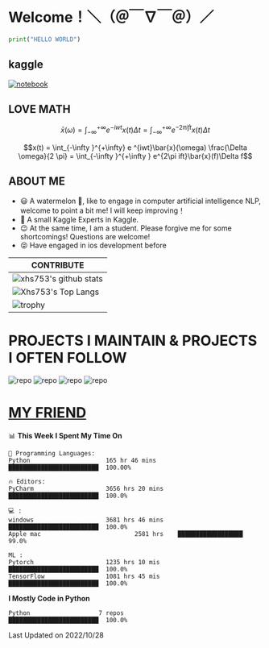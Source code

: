 # Welcome！＼（＠￣∇￣＠）／
```python
print("HELLO WORLD")
```
## kaggle
[![notebook](https://road-to-kaggle-grandmaster.vercel.app/api/badges/lau01b/notebook/light)](https://www.kaggle.com/lau01b)

## LOVE MATH

$$\bar{x}(\omega) = \int_{-\infty }^{+\infty} e ^{ -iwt} x(t) \Delta t = \int_{-\infty }^{+\infty } e^{-2\pi ift}x(t)\Delta t$$

 $$x(t) = \int_{-\infty }^{+\infty} e ^{iwt}\bar{x}(\omega)  \frac{\Delta \omega}{2 \pi}  = \int_{-\infty }^{+\infty } e^{2\pi ift}\bar{x}(f)\Delta f$$



## ABOUT ME
- 😃 A watermelon 🍉, like to engage in 
computer artificial intelligence NLP, 
welcome to point a bit me! 
I will keep improving！
- 🎯 A small Kaggle Experts in Kaggle.
- 😉 At the same time, I am a student. Please forgive me for some shortcomings! 
Questions are welcome!
- 😝 Have engaged in ios development before

|CONTRIBUTE
|-------------
|![xhs753's github stats](https://github-readme-stats.vercel.app/api?username=starxsky&show_icons=true&theme=radical&line_height=20)
|![Xhs753's Top Langs](https://github-readme-stats.vercel.app/api/top-langs/?username=starxsky&layout=compact&theme=radical&card_width=270) 
|![trophy](https://github-profile-trophy.vercel.app/?username=starxsky&margin-w=8)



# PROJECTS I MAINTAIN & PROJECTS I OFTEN FOLLOW
![ repo](https://github-readme-stats.vercel.app/api/pin/?username=starxsky&repo=GPT-2)
![ repo](https://github-readme-stats.vercel.app/api/pin/?username=floattech&repo=AI-Bot)
![ repo](https://github-readme-stats.vercel.app/api/pin/?username=starxsky&repo=ANE-GPT)
![ repo](https://github-readme-stats.vercel.app/api/pin/?username=Apple&repo=ml-ane-transformers)

#
# [MY FRIEND](https://github.com/StarxSky/StarxSky/blob/main/My_Friend.md) 



<!--START_SECTION:waka-->
📊 **This Week I Spent My Time On** 
```text
💬 Programming Languages: 
Python                     165 hr 46 mins      █████████████████████████  100.00% 

🔥 Editors: 
PyCharm                    3656 hrs 20 mins    █████████████████████████  100.0%

💻 : 
windows                    3681 hrs 46 mins    █████████████████████████  100.0%
Apple mac                          2581 hrs    ██████████████████          99.0%

ML :
Pytorch                    1235 hrs 10 mis     █████████████████████████  100.0%
TensorFlow                 1081 hrs 45 mis     █████████████████████████  100.0%
```
**I Mostly Code in Python** 
```text
Python                   7 repos               █████████████████████████  100.0% 
```
 Last Updated on 2022/10/28
<!--END_SECTION:waka-->
